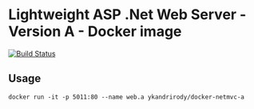 # Lightweight ASP .Net Web Server - Version A - Docker image

[![Build Status](https://travis-ci.org/ykandrirody/docker-netmvc-a.svg?branch=master)](https://travis-ci.org/ykandrirody/docker-netmvc-a)

## Usage
```
docker run -it -p 5011:80 --name web.a ykandrirody/docker-netmvc-a
```
